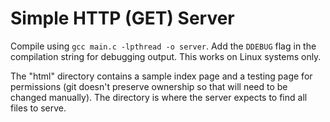 # Simple HTTP (GET) Server
Compile using `gcc main.c -lpthread -o server`.
Add the `DDEBUG` flag in the compilation string for debugging output.
This works on Linux systems only.

The "html" directory contains a sample index page and a testing page for
permissions (git doesn't preserve ownership so that will need to be changed
manually). The directory is where the server expects to find all files to
serve.

